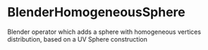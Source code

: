 # BlenderHomogeneousSphere
Blender operator which adds a sphere with homogeneous vertices distribution, based on a UV Sphere construction

